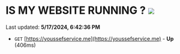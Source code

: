 # IS MY WEBSITE RUNNING ? [![](https://img.shields.io/static/v1?label=Sponsor&message=%E2%9D%A4&logo=GitHub&color=%23fe8e86)](https://github.com/sponsors/<username>)

Last updated: **5/17/2024, 6:42:36 PM**

- `GET` [https://youssefservice.me](https://youssefservice.me) - **Up** (406ms)
